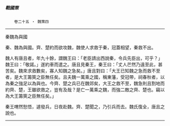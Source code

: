 

##### 戰國策
　　`卷二十五 ‧ 魏策四`

* * *

秦魏為與國

秦、魏為與國。齊、楚約而欲攻魏，魏使人求救于秦，冠蓋相望，秦救不出。

魏人有唐且者，年九十餘，謂魏王曰：「老臣請出西說秦，令兵先臣出，可乎？」魏王曰：「敬諾。」遂約車而遣之。唐且見秦王，秦王曰：「丈人芒然乃遠至此，甚苦矣。魏來求救數矣，寡人知魏之急矣。」唐且對曰：「大王已知魏之急而救不至者，是大王籌筴之臣無任矣。且夫魏一萬乘之國，稱東藩，受冠帶，祠春秋者，以為秦之強足以為與也。今齊、楚之兵已在魏郊矣，大王之救不至，魏急則且割地而約齊、楚，王雖欲救之，豈有及哉？是亡一萬乘之魏，而強二敵之齊、楚也。竊以為大王籌筴之臣無任矣。」

秦王喟然愁悟，遽發兵，日夜赴魏。齊、楚聞之，乃引兵而去。魏氏復全，唐且之說也。

* * *

